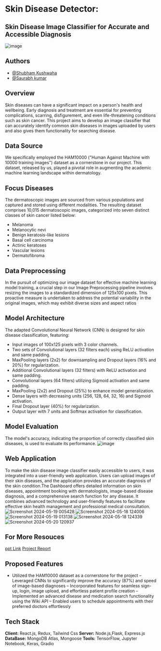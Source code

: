 # Skin Disease Detector:
## Skin Disease Image Classifier for Accurate and Accessible Diagnosis
![image](https://github.com/shubhkush57/Skin-Disease/assets/76884219/c440e82b-c187-4b97-84df-82b41d84d758)


## Authors

- [@Shubham Kushwaha](https://github.com/Shubham-20205157)
- [@Saurabh kumar](https://github.com/utkrisht5)

## Overview
Skin diseases can have a significant impact on a person's health and wellbeing. Early diagnosis and treatment are essential for preventing complications, scarring, disfigurement, and even life-threatening conditions such as skin cancer. This project aims to develop an image classifier that can accurately identify common skin diseases in images uploaded by users and also gives them functionality for searching disease.

## Data Source
We specifically employed the HAM10000 ("Human Against Machine with 10000 training images") dataset as a cornerstone in our project. This dataset, released by us, played a pivotal role in augmenting the academic machine learning landscape within dermatology.

## Focus Diseases
The dermatoscopic images are sourced from various populations and captured and stored using different modalities. The resulting dataset comprises 10,015 dermatoscopic images, categorized into seven distinct classes of skin cancer listed below:


-	Melanoma
-	Melanocytic nevi
-	Benign keratosis-like lesions
-	Basal cell carcinoma
-	Actinic keratoses
-	Vascular lesions
-	Dermatofibroma

## Data Preprocessing
In the pursuit of optimizing our image dataset for effective machine learning model training, a crucial step in our Image Preprocessing pipeline involves resizing the images to a standardized dimension of 125x100 pixels. This proactive measure is undertaken to address the potential variability in the original images, which may exhibit diverse sizes and aspect ratios

## Model Architecture
The adapted Convolutional Neural Network (CNN) is designed for skin disease classification, featuring:
-	Input images of 100x125 pixels with 3 color channels.
-	Two sets of Convolutional layers (32 filters each) using ReLU activation and same padding.
-	MaxPooling layers (2x2) for downsampling and Dropout layers (16% and 20%) for regularization.
-	Additional Convolutional layers (32 filters) with ReLU activation and same padding.
-	Convolutional layers (64 filters) utilizing Sigmoid activation and same padding.
-	MaxPooling (2x2) and Dropout (25%) to enhance model generalization.
-	Dense layers with decreasing units (256, 128, 64, 32, 16) and Sigmoid activation.
-	Final Dropout layer (40%) for regularization.
-	Output layer with 7 units and Softmax activation for classification.

## Model Evaluation
The model's accuracy, indicating the proportion of correctly classified skin diseases, is used to evaluate its performance.
![image](https://github.com/shubhkush57/Skin-Disease/assets/76884219/11b3f2a3-6003-416e-bbcc-b90947d00917)

## Web Application
To make the skin disease image classifier easily accessible to users, it was integrated into a user-friendly web application. Users can upload images of their skin diseases, and the application provides an accurate diagnosis of the skin condition.The Dashboard offers detailed information on skin diseases, appointment booking with dermatologists, image-based disease diagnosis, and a comprehensive search function for any disease. It combines advanced technology and user-friendly features to facilitate effective skin health	management	and	professional	medical	consultation. 
![Screenshot 2024-05-19 005428](https://github.com/shubhkush57/Skin-Disease/assets/76884219/5f26044c-ef18-4d32-8dbf-b86b822a6bcb)
![Screenshot 2024-05-18 124006](https://github.com/shubhkush57/Skin-Disease/assets/76884219/f0900c20-6b8a-44d6-9278-62cadd019571)
![Screenshot 2024-05-19 013138](https://github.com/shubhkush57/Skin-Disease/assets/76884219/e77cb9e3-d381-4b13-8b48-36e28471118d)
![Screenshot 2024-05-18 124339](https://github.com/shubhkush57/Skin-Disease/assets/76884219/dc180081-3d8f-4043-a7e0-edf152c1dbfd)
![Screenshot 2024-05-20 120937](https://github.com/shubhkush57/Skin-Disease/assets/76884219/7a13d007-bb24-4ff6-be7a-2ad641bd7c0d)


## For More Resouces
[ppt Link](https://www.canva.com/design/DAFxc5ElCFM/eMBKkvK8xNHyxC6LqH6UWQ/edit?utm_content=DAFxc5ElCFM&utm_campaign=designshare&utm_medium=link2&utm_source=sharebutton)
[Project Report](https://drive.google.com/file/d/1Pm7I9IKi3IqVJq1NB6ZO6bzw-vP6mTUY/view)

## Proposed Features
- Utilized the HAM10000 dataset as a cornerstone for the project
– Leveraged CNNs to significantly improve the accuracy (87%) and speed of image-based diagnoses
– Incorporated features for seamless sign-up, login, image upload, and effortless patient profile creation
– Implemented an advanced disease and medication search functionality using the Wiki API
– Enabled users to schedule appointments with their preferred doctors effortlessly

## Tech Stack
**Client:** React.js, Redux, Tailwind Css
**Server:** Node.js,Flask, Express.js
**DataBase:** MongoDB Atlas, Mongoose
**Tools:** TensorFlow, Jupyter Notebook, Keras, Gradio
